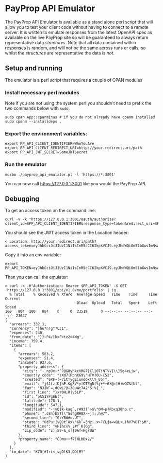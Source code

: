 # PayProp API Emulator

The PayProp API Emulator is available as a stand alone perl script that will allow you to test your client code without having to connect to a remote server. It is written to emulate responses from the latest OpenAPI spec as available on the live PayProp site so will be guaranteed to always return representative data *structures*. Note that all data contained within responses is random, and will not be the same across runs or calls, so whilst the *structures* are representative the data is *not*.

## Setup and running

The emulator is a perl script that requires a couple of CPAN modules

### Install necessary perl modules

Note if you are not using the system perl you shouldn't need to prefix the two commands below with `sudo`.

```
sudo cpan App::cpanminus # if you do not already have cpanm installed
sudo cpanm --installdeps .
```

### Export the environment variables:

```
export PP_API_CLIENT_IDENTIFIER=WhoYouAre
export PP_API_CLIENT_REDIRECT_URI=http://your.redirect.uri/path
export PP_API_JWT_SECRET=SomeJWTSecret
```

### Run the emulator

```
morbo ./payprop_api_emulator.pl -l 'https://*:3001'
```

You can now call https://127.0.0.1:3001 like you would the PayProp API.

## Debugging

To get an access token on the command line:

```
curl -v -k "https://127.0.0.1:3001/oauth/authorize?client_id=$PP_API_CLIENT_IDENTIFIER&response_type=token&redirect_uri=$PP_API_CLIENT_REDIRECT_URI"
```

You should see the JWT access token in the Location header:

```
< Location: http://your.redirect.uri/path?access_token=eyJhbGciOiJIUzI1NiIsInR5cCI6IkpXVCJ9.eyJhdWQiOm51bGwsImNsaWVudCI6Ildob1lvdUFyZSIsImV4cCI6MTQ4NTM1ODU5MiwiaWF0IjoxNDg1MzU0OTkyLCJqdGkiOiJzUGY3bkFyZ2ZJSnJRR1pnSFgwQllCODYzcmpjTExtTiIsInNjb3BlcyI6W10sInR5cGUiOiJhY2Nlc3MiLCJ1c2VyX2lkIjpudWxsfQ.H1tD1H46XzBeaQ_iSvdks7oCk5NLX_v6ci_mbzQEjks&token_type=bearer&expires_in=3600
```

Copy it into an env variable:

```
export PP_API_TOKEN=eyJhbGciOiJIUzI1NiIsInR5cCI6IkpXVCJ9.eyJhdWQiOm51bGwsImNsaWVudCI6Ildob1lvdUFyZSIsImV4cCI6MTQ4NTM1ODU5MiwiaWF0IjoxNDg1MzU0OTkyLCJqdGkiOiJzUGY3bkFyZ2ZJSnJRR1pnSFgwQllCODYzcmpjTExtTiIsInNjb3BlcyI6W10sInR5cGUiOiJhY2Nlc3MiLCJ1c2VyX2lkIjpudWxsfQ.H1tD1H46XzBeaQ_iSvdks7oCk5NLX_v6ci_mbzQEjks
```

Then you can call the emulator:

```
> curl -k -H"Authorization: Bearer $PP_API_TOKEN" -X GET 'https://127.0.0.1:3001/api/v1.0/me/portfolio' | jq .
  % Total    % Received % Xferd  Average Speed   Time    Time     Time  Current
                                 Dload  Upload   Total   Spent    Left  Speed
100   804  100   804    0     0  23519      0 --:--:-- --:--:-- --:--:-- 23647
{
  "arrears": 332.1,
  "currency": "}hu*n!g*?CJ1",
  "expenses": 240,
  "from_date": "}}~P4/[kxF>tz2>4Wg",
  "income": 759.4,
  "items": [
    {
      "arrears": 583.2,
      "expenses": 51.4,
      "income": 927.6,
      "property_address": {
        "city": "-_np9x~*^?@G8yhkcVM&7]Cl|0T!NTVV{\\}5g4xLjw",
        "country_code": "zXd7(PpnXG9\"HTV?6U-{52",
        "created": "6RF+(~7itTyg2iundox\\Y_0b!",
        "email": "j$1(z(D}hP.Kg5V*yfOTFgD(%j+*+6X@c]H)wQZ&[Ut",
        "fax": "N3IW`=,dGwL?@~30uWt7A2'5!%{_",
        "first_line": "}xr0H;R|v5LP",
        "id": "p&51YPgEE(",
        "latitude": 178.1,
        "longitude": 547.1,
        "modified": "-jvQ{k-kag`,r#92)`>$\"OM~p?Rbxq38hp.c",
        "phone": ",o8n)b5T[\"SshgRH8X-~j];,h@7",
        "second_line": "0:YBW#c.UT",
        "state": "0dPu!]vQJt`8x\"Gk`=5Nz|.x>F{Lja=wQL+L(hV7VDT!$M",
        "third_line": "vH]hcx%_;#f`K{Gg",
        "zip_code": "z);S9-&_s!|9Af<HgrUW"
      },
      "property_name": "CBmu++f7)HLbDx2/"
    }
  ],
  "to_date": "KZD[#Iri<_vgDlK3,QD[MY"
}
```
